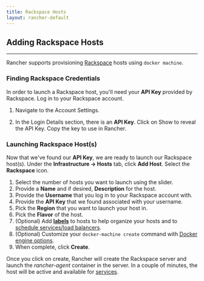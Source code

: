 ```yaml
---
title: Rackspace Hosts 
layout: rancher-default
---
```


## Adding Rackspace Hosts
---

Rancher supports provisioning [Rackspace](http://www.rackspace.com/) hosts using `docker machine`. 

### Finding Rackspace Credentials

In order to launch a Rackspace host, you'll need your **API Key** provided by Rackspace. Log in to your Rackspace account. 

1. Navigate to the Account Settings. 

2. In the Login Details section, there is an **API Key**. Click on Show to reveal the API Key. Copy the key to use in Rancher. 

### Launching Rackspace Host(s)

Now that we've found our **API Key**, we are ready to launch our Rackspace host(s). Under the **Infrastructure -> Hosts** tab, click **Add Host**. Select the **Rackspace** icon. 


1. Select the number of hosts you want to launch using the slider.
2. Provide a **Name** and if desired, **Description** for the host.
3. Provide the **Username** that you log in to your Rackspace account with.
4. Provide the **API Key** that we found associated with your username.
5. Pick the **Region** that you want to launch your host in.
6. Pick the **Flavor** of the host.
7. (Optional) Add **[labels]({{site.baseurl}}/rancher/rancher-ui/infrastructure/hosts/#labels)** to hosts to help organize your hosts and to [schedule services/load balancers]({{site.baseurl}}/rancher/rancher-ui/scheduling/).
8. (Optional) Customize your `docker-machine create` command with [Docker engine options](https://docs.docker.com/machine/reference/create/#specifying-configuration-options-for-the-created-docker-engine).
9. When complete, click **Create**. 

Once you click on create, Rancher will create the Rackspace server and launch the _rancher-agent_ container in the server. In a couple of minutes, the host will be active and available for [services]({{site.baseurl}}/rancher/rancher-ui/applications/stacks/adding-services/).
